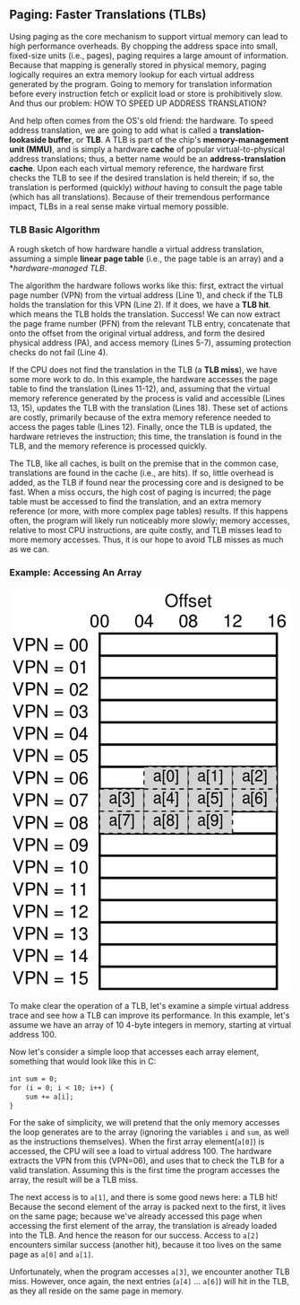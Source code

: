 ## Paging: Faster Translations (TLBs)
Using paging as the core mechanism to support virtual memory can lead to high performance overheads. By chopping the address space into small, fixed-size units (i.e., pages), paging requires a large amount of information. Because that mapping is generally stored in physical memory, paging logically requires an extra memory lookup for each virtual address generated by the program. Going to memory for translation information before every instruction fetch or explicit load or store is prohibitively slow. And thus our problem: HOW TO SPEED UP ADDRESS TRANSLATION?

And help often comes from the OS's old friend: the hardware. To speed address translation, we are going to add what is called a **translation-lookaside buffer**, or **TLB**. A TLB is part of the chip's **memory-management unit (MMU)**, and is simply a hardware **cache** of popular virtual-to-physical address translations; thus, a better name would be an **address-translation cache**. Upon each each virtual memory reference, the hardware first checks the TLB to see if the desired translation is held therein; if so, the translation is performed (quickly) *without* having to consult the page table (which has all translations). Because of their tremendous performance impact, TLBs in a real sense make virtual memory possible.

### TLB Basic Algorithm
A rough sketch of how hardware handle a virtual address translation, assuming a simple **linear page table** (i.e., the page table is an array) and a **hardware-managed TLB*.

The algorithm the hardware follows works like this: first, extract the virtual page number (VPN) from the virtual address (Line 1), and check if the TLB holds the translation for this VPN (Line 2). If it does, we have a **TLB hit**. which means the TLB holds the translation. Success! We can now extract the page frame number (PFN) from the relevant TLB entry, concatenate that onto the offset from the original virtual address, and form the desired physical address (PA), and access memory (Lines 5-7), assuming protection checks do not fail (Line 4).

If the CPU does not find the translation in the TLB (a **TLB miss**), we have some more work to do. In this example, the hardware accesses the page table to find the translation (Lines 11-12), and, assuming that the virtual memory reference generated by the process is valid and accessible (Lines 13, 15), updates the TLB with the translation (Lines 18). These set of actions are costly, primarily because of the extra memory reference needed to access the pages table (Lines 12). Finally, once the TLB is updated, the hardware retrieves the instruction; this time, the translation is found in the TLB, and the memory reference is processed quickly.

The TLB, like all caches, is built on the premise that in the common case, translations are found in the cache (i.e., are hits). If so, little overhead is added, as the TLB if found near the processing core and is designed to be fast. When a miss occurs, the high cost of paging is incurred; the page table must be accessed to find the translation, and an extra memory reference (or more, with more complex page tables) results. If this happens often, the program will likely run noticeably more slowly; memory accesses, relative to most CPU instructions, are quite costly, and TLB misses lead to more memory accesses. Thus, it is our hope to avoid TLB misses as much as we can.

### Example: Accessing An Array

![Example: An Array In A Tiny Address Space](tlb.png)

To make clear the operation of a TLB, let's examine a simple virtual address trace and see how a TLB can improve its performance. In this example, let's assume we have an array of 10 4-byte integers in memory, starting at virtual address 100.

Now let's consider a simple loop that accesses each array element, something that would look like this in C:
```
int sum = 0;
for (i = 0; i < 10; i++) {
    sum += a[i];
}
```
For the sake of simplicity, we will pretend that the only memory accesses the loop generates are to the array (ignoring the variables `i` and `sum`, as well as the instructions themselves). When the first array element(`a[0]`) is accessed, the CPU will see a load to virtual address 100. The hardware extracts the VPN from this (VPN=06), and uses that to check the TLB for a valid translation. Assuming this is the first time the program accesses the array, the result will be a TLB miss.

The next access is to `a[1]`, and there is some good news here: a TLB hit! Because the second element of the array is packed next to the first, it lives on the same page; because we've already accessed this page when accessing the first element of the array, the translation is already loaded into the TLB. And hence the reason for our success. Access to `a[2]` encounters similar success (another hit), because it too lives on the same page as `a[0]` and `a[1]`.

Unfortunately, when the program accesses `a[3]`, we encounter another TLB miss. However, once again, the next entries (`a[4]` ... `a[6]`) will hit in the TLB, as they all reside on the same page in memory.